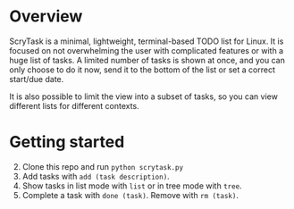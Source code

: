 # Overview
ScryTask is a minimal, lightweight, terminal-based TODO list for Linux.
It is focused on not overwhelming the user with complicated features or with a huge list of tasks.
A limited number of tasks is shown at once, and you can only choose to do it now, send it to the bottom of the list or set a correct start/due date.

It is also possible to limit the view into a subset of tasks, so you can view different lists for different contexts.


# Getting started

2. Clone this repo and run `python scrytask.py`
3. Add tasks with `add (task description)`.
4. Show tasks in list mode with `list` or in tree mode with `tree`.
5. Complete a task with `done (task)`. Remove with `rm (task)`.



